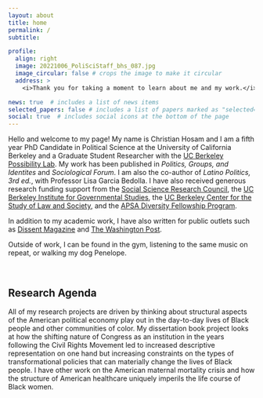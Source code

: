 ```yaml
---
layout: about
title: home
permalink: /
subtitle: 

profile:
  align: right
  image: 20221006_PoliSciStaff_bhs_087.jpg
  image_circular: false # crops the image to make it circular
  address: >
    <i>Thank you for taking a moment to learn about me and my work.</i>

news: true  # includes a list of news items
selected_papers: false # includes a list of papers marked as "selected={true}"
social: true  # includes social icons at the bottom of the page
---
```


Hello and welcome to my page! My name is Christian Hosam and I am a fifth year PhD Candidate in Political Science at the University of California Berkeley and a Graduate Student Researcher with the [UC Berkeley Possibility Lab](https://possibilitylab.berkeley.edu). My work has been published in <i>Politics, Groups, and Identites</i> and <i>Sociological Forum</i>. I am also the co-author of <i>Latino Politics, 3rd ed.</i>, with Professor Lisa Garcia Bedolla. I have also received generous research funding support from the [Social Science Research Council](https://www.ssrc.org/programs/drugs-security-and-democracy-program/democratic-anxieties-in-the-americas-research-grants/grantees/), the [UC Berkeley Institute for Governmental Studies](https://igs.berkeley.edu/student-opportunities/awards-grants), the [UC Berkeley Center for the Study of Law and Society](https://csls.berkeley.edu), and the [APSA Diversity Fellowship Program](https://apsanet.org/dfp). 

In addition to my academic work, I have also written for public outlets such as [Dissent Magazine](https://www.dissentmagazine.org/online_articles/from-police-brutality-to-the-city-budget) and [The Washington Post](https://www.washingtonpost.com/news/made-by-history/wp/2018/06/15/the-supreme-courts-long-war-against-voting-rights/). 
  
Outside of work, I can be found in the gym, listening to the same music on repeat, or walking my dog Penelope. 

<br>

## Research Agenda 
All of my research projects are driven by thinking about structural aspects of the American political economy play out in the day-to-day lives of Black people and other communities of color. My dissertation book project looks at how the shifting nature of Congress as an institution in the years following the Civil Rights Movement led to increased descriptive representation on one hand but increasing constraints on the types of transformational policies that can materially change the lives of Black people. I have other work on the American maternal mortality crisis and how the structure of American healthcare uniquely imperils the life course of Black women. 
